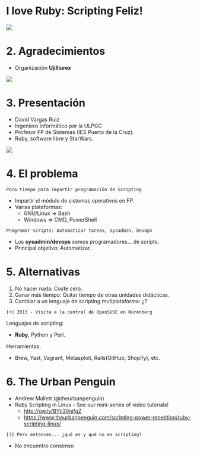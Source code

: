 
# I love Ruby: Scripting Feliz!

![](images/iloveruby.png)

# 2. Agradecimientos

* Organización **Ujilliurex**

![](images/ujilliurex.png)

# 3. Presentación

* David Vargas Ruiz
* Ingeniero Informático por la ULPGC
* Profesor FP de Sistemas (IES Puerto de la Cruz).
* Ruby, software libre y StarWars.

![](images/presentacion.png)

# 4. El problema

```
Poco tiempo para impartir programación de Scripting
```

* Impartir el módulo de sistemas operativos en FP.
* Varias plataformas:
    * GNU/Linux => Bash
    * Windows => CMD, PowerShell

```
Programar scripts: Automatizar tareas, Sysadmin, Devops
```

* Los **sysadmin/devops** somos programadores... de scripts.
* Principal objetivo: Automatizar.

# 5. Alternativas

1. No hacer nada: Coste cero.
1. Ganar más tiempo: Quitar tiempo de otras unidades didácticas.
1. Cambiar a un lenguaje de scripting mutiplataforma: ¿?

```
[+] 2013 - Visita a la central de OpenSUSE en Nürenberg
```

Lenguajes de scripting:
* **Ruby**, Python y Perl.

Herramientas:
* Brew, Yast, Vagrant, Metasploit, Rails(GitHub, Shopify), etc.

# 6. The Urban Penguin

* Andrew Mallett (@theurbanpenguin)
* Ruby Scripting in Linux - See our mini-series of video tutorials!
    * http://ow.ly/BYIi30nifgZ
    * https://www.theurbanpenguin.com/scripting-power-repetition/ruby-scripting-linux/

```
[?] Pero entonces... ¿qué es y qué no es scripting?
```
* No encuentro consenso
